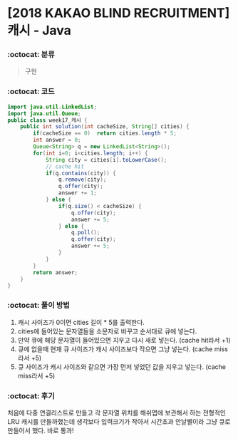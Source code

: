 # [2018 KAKAO BLIND RECRUITMENT] 캐시 - Java

###  :octocat: 분류

> 구현

### :octocat: 코드

```java
import java.util.LinkedList;
import java.util.Queue;
public class week17_캐시 {
	public int solution(int cacheSize, String[] cities) {
		if(cacheSize == 0)  return cities.length * 5;
        int answer = 0;
        Queue<String> q = new LinkedList<String>();
        for(int i=0; i<cities.length; i++) {
        	String city = cities[i].toLowerCase();
        	// cache hit
        	if(q.contains(city)) {
        		q.remove(city);
        		q.offer(city);
        		answer += 1;
        	} else {
        		if(q.size() < cacheSize) {
        			q.offer(city);
        			answer += 5;
        		} else {
        			q.poll();
        			q.offer(city);
        			answer += 5;
        		}
        	}
        }
        return answer;
    }
}
```

### :octocat: 풀이 방법

1. 캐시 사이즈가 0이면 cities 길이 * 5를 출력한다.
2. cities에 들어있는 문자열들을 소문자로 바꾸고 순서대로 큐에 넣는다.
3. 만약 큐에 해당 문자열이 들어있으면 지우고 다시 새로 넣는다. (cache hit라서 +1)
4. 큐에 없을때 현재 큐 사이즈가 캐시 사이즈보다 작으면 그냥 넣는다. (cache miss라서 +5)
5. 큐 사이즈가 캐시 사이즈와 같으면 가장 먼저 넣었던 값을 지우고 넣는다. (cache miss라서 +5)

### :octocat: 후기

처음에 다중 연결리스트로 만들고 각 문자열 위치를 해쉬맵에 보관해서 하는 전형적인 LRU 캐시를 만들까했는데 
생각보다 입력크기가 작아서 시간초과 안날삘이라 그냥 큐로 만들어서 했다. 바로 통과!

